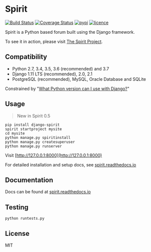 # Spirit

[![Build Status](https://img.shields.io/travis/nitely/Spirit/master.svg?style=flat-square)](https://travis-ci.org/nitely/Spirit)
[![Coverage Status](https://img.shields.io/coveralls/nitely/Spirit/master.svg?style=flat-square)](https://coveralls.io/r/nitely/Spirit)
[![pypi](https://img.shields.io/pypi/v/django-spirit.svg?style=flat-square)](https://pypi.python.org/pypi/django-spirit)
[![licence](https://img.shields.io/pypi/l/django-spirit.svg?style=flat-square)](https://raw.githubusercontent.com/nitely/Spirit/master/LICENSE)

Spirit is a Python based forum built using the Django framework.

To see it in action, please visit [The Spirit Project](http://spirit-project.com/).

## Compatibility

* Python 2.7, 3.4, 3.5, 3.6 (recommended) and 3.7
* Django 1.11 LTS (recommended), 2.0, 2.1
* PostgreSQL (recommended), MySQL, Oracle Database and SQLite

Constrained by "[What Python version can I use with Django?](https://docs.djangoproject.com/en/2.1/faq/install/#what-python-version-can-i-use-with-django)"

## Usage

> New in Spirit 0.5

```
pip install django-spirit
spirit startproject mysite
cd mysite
python manage.py spiritinstall
python manage.py createsuperuser
python manage.py runserver
```

Visit [http://127.0.0.1:8000](http://127.0.0.1:8000)

For detailed installation and setup docs, see [spirit.readthedocs.io](http://spirit.readthedocs.io/en/latest/)

## Documentation

Docs can be found at [spirit.readthedocs.io](http://spirit.readthedocs.io/en/latest/)

## Testing

```
python runtests.py
```

## License

MIT
